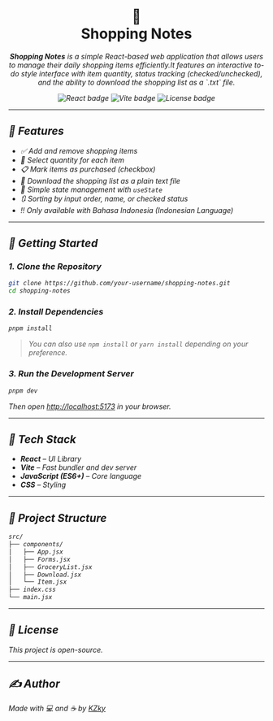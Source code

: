 <div align="center">
  <h1>🛒<br>Shopping Notes</h1>
  <p><i><b>Shopping Notes</b> is a simple React-based web application that allows users
to manage their daily shopping items efficiently.It features an interactive to-do
style interface with item quantity, status tracking (checked/unchecked), and the ability
to download the shopping list as a `.txt` file.</p>
  <img src="https://img.shields.io/badge/React-%5E18.2.0-blue" alt="React badge" />
  <img src="https://img.shields.io/badge/Vite-%5E4.0-purple" alt="Vite badge" />
  <img src="https://img.shields.io/badge/License-MIT-green" alt="License badge" />
</div>

---

## 📌 Features

- ✅ Add and remove shopping items
- 🔢 Select quantity for each item
- 📋 Mark items as purchased (checkbox)
- 📄 Download the shopping list as a plain text file
- 🧠 Simple state management with `useState`
- 🔃 Sorting by input order, name, or checked status
- ‼️ Only available with Bahasa Indonesia (Indonesian Language)

---

## 🚀 Getting Started

### 1. Clone the Repository

```bash
git clone https://github.com/your-username/shopping-notes.git
cd shopping-notes
````

### 2. Install Dependencies

```bash
pnpm install
```

> You can also use `npm install` or `yarn install` depending on your preference.

### 3. Run the Development Server

```bash
pnpm dev
```

Then open [http://localhost:5173](http://localhost:5173) in your browser.

---

## 🧠 Tech Stack

* **React** – UI Library
* **Vite** – Fast bundler and dev server
* **JavaScript (ES6+)** – Core language
* **CSS** – Styling

---

## 📂 Project Structure

```bash
src/
├── components/
│   ├── App.jsx
│   ├── Forms.jsx
│   ├── GroceryList.jsx
│   ├── Download.jsx
│   └── Item.jsx
├── index.css
└── main.jsx
```

---

## 📄 License

This project is open-source.

---

## ✍️ Author

Made with 💻 and ☕ by [KZky](https://github.com/your-username)
